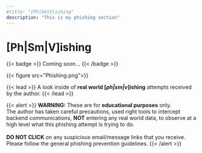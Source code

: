 ```yaml
---
#title: "[Ph|Sm|V]ishing"
description: "This is my phishing section"
---
```

# [Ph|Sm|V]ishing

{{< badge >}}
Coming soon...
{{< /badge >}}

{{< figure src="Phishing.png">}}

{{< lead >}}
A look inside of **real world [*ph|sm|v*]ishing** attempts received by the author.
{{< /lead >}}

{{< alert >}}
**WARNING:** These are for **educational purposes** only. <br>
The author has taken careful precautions, used right tools to intercept backend communications, **NOT** entering any real world data, 
to observe at a high level what this phishing attempt is trying to do.<br> 
 <br>
**DO NOT CLICK** on any suspicious email/message links that you receive. Please follow the general phishing prevention guidelines.
{{< /alert >}}